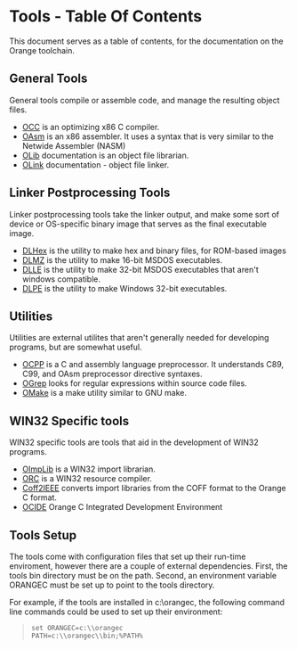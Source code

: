 # Tools - Table Of Contents

 
 This document serves as a table of contents, for the documentation on the Orange toolchain.


## General Tools

 
 General tools compile or assemble code, and manage the resulting object files.
 
* [OCC](occ/OCC.md) is an optimizing x86 C compiler.
* [OAsm](oasm/OAsm.md) is an x86 assembler.  It uses a syntax that is very similar to the Netwide Assembler (NASM)
* [OLib](general/OLib.md) documentation is an object file librarian.
* [OLink](olink/OLink.md) documentation - object file linker.


## Linker Postprocessing Tools
 

 Linker postprocessing tools take the linker output, and make some sort of device or OS-specific binary image that serves as the final executable image.
 
* [DLHex](general/DLHex.md) is the utility to make hex and binary files, for ROM-based images
* [DLMZ](general/DLMZ.md) is the utility to make 16-bit MSDOS executables.
* [DLLE](general/DLLE.md) is the utility to make 32-bit MSDOS executables that aren't windows compatible.
* [DLPE](general/DLPE.md) is the utility to make Windows 32-bit executables.


## Utilities

 
 Utilities are external utilites that aren't generally needed for developing programs, but are somewhat useful.
 
* [OCPP](general/OCPP.md) is a C and assembly language preprocessor.  It understands C89, C99, and OAsm preprocessor directive syntaxes.
* [OGrep](ogrep/OGrep.md) looks for regular expressions within source code files.
* [OMake](omake/OMake.md) is a make utility similar to GNU make.

## WIN32 Specific tools
 

 
 WIN32 specific tools are tools that aid in the development of WIN32 programs.
 
* [OImpLib](general/OImpLib.md) is a WIN32 import librarian.
* [ORC](general/ORC.md) is a WIN32 resource compiler.
* [Coff2IEEE](general/Coff2IEEE.md) converts import libraries from the COFF format to the Orange C format.
* [OCIDE](general/Ocide.md) Orange C Integrated Development Environment

## Tools Setup


 
 The tools come with configuration files that set up their run-time enviroment, however there are a couple of external dependencies.  First, the tools bin directory must be on the path.  Second, an environment variable ORANGEC must be set up to point to the tools directory.

For example, if the tools are installed in c:\\orangec, the following command line commands could be used to set up their environment:

>     set ORANGEC=c:\\orangec
>     PATH=c:\\orangec\\bin;%PATH%

 
